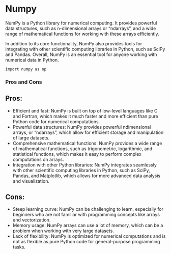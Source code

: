 # Numpy
NumPy is a Python library for numerical computing. It provides
powerful data structures, such as n-dimensional arrays or “ndarrays”,
and a wide range of mathematical functions for working with these
arrays efficiently. 

In addition to its core functionality, NumPy also provides tools for
integrating with other scientific computing libraries in Python, such as
SciPy and Pandas. Overall, NumPy is an essential tool for anyone
working with numerical data in Python.
```
import numpy as np 
```
### Pros and Cons

## Pros:
* Efficient and fast: NumPy is built on top of low-level
languages like C and Fortran, which makes it much faster
and more efficient than pure Python code for numerical
computations.
* Powerful data structures: NumPy provides powerful ndimensional arrays, or “ndarrays”, which allow for efficient
storage and manipulation of large datasets.
* Comprehensive mathematical functions: NumPy provides
a wide range of mathematical functions, such as
trigonometric, logarithmic, and statistical functions, which
makes it easy to perform complex computations on arrays.
* Integration with other Python libraries: NumPy integrates
seamlessly with other scientific computing libraries in
Python, such as SciPy, Pandas, and Matplotlib, which
allows for more advanced data analysis and visualization.

## Cons:
* Steep learning curve: NumPy can be challenging to learn,
especially for beginners who are not familiar with
programming concepts like arrays and vectorization.
* Memory usage: NumPy arrays can use a lot of memory,
which can be a problem when working with very large
datasets.
* Lack of flexibility: NumPy is optimized for numerical
computations and is not as flexible as pure Python code
for general-purpose programming tasks.
